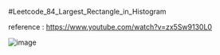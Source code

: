 #Leetcode_84_Largest_Rectangle_in_Histogram

reference : https://www.youtube.com/watch?v=zx5Sw9130L0

![image](https://user-images.githubusercontent.com/79245603/180438015-c63121de-1ef2-4d78-a342-39e5e6678f3f.png)
